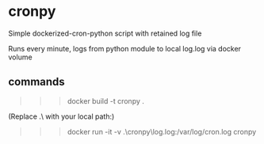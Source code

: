 # cronpy

Simple dockerized-cron-python script with retained log file

Runs every minute, logs from python module to local log.log via docker volume

## commands

>>> docker build -t cronpy .

(Replace .\ with your local path:)
>>> docker run -it -v .\cronpy\log.log:/var/log/cron.log cronpy
